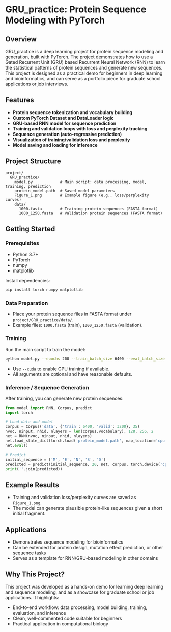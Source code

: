 # GRU_practice: Protein Sequence Modeling with PyTorch

## Overview

GRU_practice is a deep learning project for protein sequence modeling and generation, built with PyTorch. The project demonstrates how to use a Gated Recurrent Unit (GRU) based Recurrent Neural Network (RNN) to learn the statistical patterns of protein sequences and generate new sequences. This project is designed as a practical demo for beginners in deep learning and bioinformatics, and can serve as a portfolio piece for graduate school applications or job interviews.

## Features
- **Protein sequence tokenization and vocabulary building**
- **Custom PyTorch Dataset and DataLoader logic**
- **GRU-based RNN model for sequence prediction**
- **Training and validation loops with loss and perplexity tracking**
- **Sequence generation (auto-regressive prediction)**
- **Visualization of training/validation loss and perplexity**
- **Model saving and loading for inference**

## Project Structure
```
project/
  GRU_practice/
    model.py            # Main script: data processing, model, training, prediction
    protein_model.path  # Saved model parameters
    Figure_1.png        # Example figure (e.g., loss/perplexity curves)
    data/
      1000.fasta        # Training protein sequences (FASTA format)
      1000_1250.fasta   # Validation protein sequences (FASTA format)
```

## Getting Started

### Prerequisites
- Python 3.7+
- PyTorch
- numpy
- matplotlib

Install dependencies:
```bash
pip install torch numpy matplotlib
```

### Data Preparation
- Place your protein sequence files in FASTA format under `project/GRU_practice/data/`.
- Example files: `1000.fasta` (train), `1000_1250.fasta` (validation).

### Training
Run the main script to train the model:
```bash
python model.py --epochs 200 --train_batch_size 6400 --eval_batch_size 3200 --max_sql 35 --cuda
```
- Use `--cuda` to enable GPU training if available.
- All arguments are optional and have reasonable defaults.

### Inference / Sequence Generation
After training, you can generate new protein sequences:
```python
from model import RNN, Corpus, predict
import torch

# Load data and model
corpus = Corpus('data', {'train': 6400, 'valid': 3200}, 35)
nvoc, ninput, nhid, nlayers = len(corpus.vocabulary), 128, 256, 2
net = RNN(nvoc, ninput, nhid, nlayers)
net.load_state_dict(torch.load('protein_model.path', map_location='cpu'))
net.eval()

# Predict
initial_sequence = ['M', 'E', 'N', 'S', 'D']
predicted = predict(initial_sequence, 20, net, corpus, torch.device('cpu'), 35)
print(''.join(predicted))
```

## Example Results
- Training and validation loss/perplexity curves are saved as `Figure_1.png`.
- The model can generate plausible protein-like sequences given a short initial fragment.

## Applications
- Demonstrates sequence modeling for bioinformatics
- Can be extended for protein design, mutation effect prediction, or other sequence tasks
- Serves as a template for RNN/GRU-based modeling in other domains

## Why This Project?
This project was developed as a hands-on demo for learning deep learning and sequence modeling, and as a showcase for graduate school or job applications. It highlights:
- End-to-end workflow: data processing, model building, training, evaluation, and inference
- Clean, well-commented code suitable for beginners
- Practical application in computational biology
